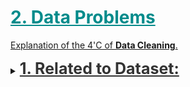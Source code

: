 <h1 style='color:darkcyan;text-decoration:underline'>2. Data Problems</h1>


<div style='width:1000px;margin:auto'>

<p><a href="./1_starter/a-data-science-framework-to-achieve-99-accuracy.html#3.21-The-4-C's-of-Data-Cleaning:-Correcting,-Completing,-Creating,-and-Converting">Explanation of the 4'C of <b>Data Cleaning</b>.</a> </p>
 
 
<details><summary><span style='color:#333;font-size:25px;font-weight:bold;text-decoration:underline'>1. Related to Dataset:</span></summary>
<p>
<details><summary><b>1. Imbalanced Data set:</b></summary>
<p>
<ul>
<li><p><a href="./2_data_problems/1_Dealing%20with%20Imbalanced%20Datasets.html"><span style='color:#333333'><b>1. Imbalanced Data set:</b></span></a> </p></li>
<li><p><a href="https://imbalanced-learn.org/en/stable/over_sampling.html"><span style='color:#333333'><b>2. Another way</b> (better)</span></a> </p></li>
</ul>
</p>
</details><details><summary><b>2. Large Dataset:</b></summary><p>

<details><summary>See the data before <b>READING</b> it</summary><p>
```
# Take a look at samples of the data
# Run it multiple times, to get the intution of each column.
!shuf -n 5 {PATH}train.csv

# Define a type for each column.
types = {'id': 'int64',
         'item_nbr': 'int32',
         'store_nbr': 'int8',
         'unit_sales': 'float32',
         'onpromotion': 'object'}
         
# Then read the data.
df = pd.read_csv(f'{PATH}train.csv', dtypes=types)

# Convert it to feather dataset.
df.to_feather('new_df')
```
</p></details>

<details><summary>Using <b>Chunksize</b> in pd.read_csv()</summary><p>
~~~python
df = pd.read_csv('/kaggle/input/train.csv', chunksize=1000)
~~~
</p>
</details>
<details><summary>From<b>CSV</b> To <b>HDF5</b></summary>
<p>
<ul>
<li><a href="https://stackoverflow.com/questions/27203161/convert-large-csv-to-hdf5"><b>After reading csv</b></a> </li>
<li><a href="./2_data_problems/from_large_csv_to_small_HDFS.html"><b>When we can't read the csv</b></a> </li>
</ul>
</p>
</details>
<details><summary>From<b>CSV</b> To <b>npz</b></summary>
<p>
<ul>
<li><a href="https://docs.scipy.org/doc/numpy/reference/generated/numpy.savez_compressed.html#numpy.savez_compressed"><b>np.savez_compressed</b></a> </li>
</ul>
</p>
</details>

<details><summary>From<b>CSV</b> To <b>pyarray</b></summary>
<p>
<ul>
<li><a href="https://github.com/Far0n/kaggletils/blob/7819a26973a25990f479e7b7f01f40de31a64b34/kaggletils/utils/data.py#L20"><b>Credits [Github]</b></a> </li>
</ul>
~~~python
def csv_to_pyarray(csv_in, file_out=None, array_name=None, enquote_elements=True, header=None, wrap=50):
    csv_filename, csv_file_extension = os.path.splitext(csv_in)
    csv_basename = ntpath.basename(csv_in).replace(csv_file_extension, '')
    file_out = file_out or csv_in.replace(csv_file_extension, '.py')
    array_name = array_name or csv_basename

    data = np.array(pd.read_csv(csv_in, header=header)).ravel()
    pyarray = '{0} = ['.format(array_name)
    length = 0
    for i, x in enumerate(data):
        length += len(str(x))
        if length > wrap:
            pyarray = "{0}{1}".format(pyarray, '\n')
            length = 0
        pyarray = "{0}'{1}', ".format(pyarray, x) if enquote_elements else "{0}{1}, ".format(pyarray, x)

    pyarray = '{0}]'.format(pyarray.rstrip()[:-1])
    with open(file_out, "w") as text_file:
        text_file.write("{0}".format(pyarray))
~~~
</p></details>

<details><summary>Best Type for <b>Save & Read [Feather]</b></summary><p>
```
## Save
# Make a directory first
os.makedirs('tmp', exist_ok=True)

### NOTE: Feather format requires the columns to be in float32 or int32, so
X_train.reset_index().astype('float32', errors='ignore').to_feather(f"{path}/X_train_encoded")



## Read 
df_raw = pd.read_feather('tmp/bulldozers-raw')

# Remove the redundant columns. [index]
for df in [df_raw, df_raw2]:
    df.drop('index', axis=1, inplace=True)
    df = reduce_mem_usage(df)
```
</p></details>

<details><summary><b>Reduced size of dataset</b></summary><p>
~~~python
from tqdm import tqdm_notebook

def reduce_mem_usage(df):
    start_mem = df.memory_usage().sum() / 1024<b>3
    print('~> Memory usage of dataframe is {:.3f} GB'.format(start_mem))

    for col in tqdm_notebook(df.columns):
        col_type = df[col].dtype
        if col_type != object:
                c_min = df[col].min()
                c_max = df[col].max()
                if str(col_type)[:3] == 'int':
                    if c_min > np.iinfo(np.int8).min and c_max < np.iinfo(np.int8).max:
                        df[col] = df[col].astype(np.int8)
                    elif c_min > np.iinfo(np.uint8).min and c_max < np.iinfo(np.uint8).max:
                        df[col] = df[col].astype(np.uint8)
                    elif c_min > np.iinfo(np.int16).min and c_max < np.iinfo(np.int16).max:
                        df[col] = df[col].astype(np.int16)
                    elif c_min > np.iinfo(np.uint16).min and c_max < np.iinfo(np.uint16).max:
                        df[col] = df[col].astype(np.uint16)
                    elif c_min > np.iinfo(np.int32).min and c_max < np.iinfo(np.int32).max:
                        df[col] = df[col].astype(np.int32)
                    elif c_min > np.iinfo(np.uint32).min and c_max < np.iinfo(np.uint32).max:
                        df[col] = df[col].astype(np.uint32)                    
                    elif c_min > np.iinfo(np.int64).min and c_max < np.iinfo(np.int64).max:
                        df[col] = df[col].astype(np.int64)
                    elif c_min > np.iinfo(np.uint64).min and c_max < np.iinfo(np.uint64).max:
                        df[col] = df[col].astype(np.uint64)
                else:
                    if c_min > np.finfo(np.float16).min and c_max < np.finfo(np.float16).max:
                        df[col] = df[col].astype(np.float16)
                    elif c_min > np.finfo(np.float32).min and c_max < np.finfo(np.float32).max:
                        df[col] = df[col].astype(np.float32)
                    else:
                        df[col] = df[col].astype(np.float64)
        ## Comment this if you have NaN value in this column.
        # else:
            # df[col] = df[col].astype('category')

    end_mem = df.memory_usage().sum() / 1024<b>3
    print('~> Memory usage after optimization is: {:.3f} GB'.format(end_mem))
    print('~> Decreased by {:.1f}%'.format(100 * (start_mem - end_mem) / start_mem))
    print('---'*20)
    return df
~~~
</p></details>

</p></details>
</p></details>

<hr>

<details><summary style='font-size:23px;text-decoration:underline'><b>2. Categorical ~> Numerical:</b></summary><p>

<ul><li><a href="file:///media/mosaab/Volume/Personal/Development/Courses%20Docs/Feature%20Engineering%20for%20Machine%20Learning/0_code/Section-03-Variable-Characteristics/03.2-Cardinality.html#Cardinality"><b>Cardinality, How affects Model Performance</b></a></li>

<li><a href="file:///media/mosaab/Volume/Personal/Development/Courses%20Docs/Feature%20Engineering%20for%20Machine%20Learning/0_code/Section-03-Variable-Characteristics/03.3-Rare-Labels.html#Rare-Labels"><b>Rare Labels</b></a> </li>

<li><a href="file:///media/mosaab/Volume/Personal/Development/Courses%20Docs/Feature%20Engineering%20for%20Machine%20Learning/0_code/Section-06-Categorical-Encoding/06.09-Comparison-categorical-encoding-techniques.html#Comparison-of-Categorical-Variable-Encodings"><b> Comparsion b/w different Encodings</b></a> </li>

</ul>

<details><summary><b>Entity Embedding for Cat Features</b></summary><ul>
<li><a href="./2_data_problems/Entity_Embedding.html"><b>for ONLY Categorical Features</b></a> </li>
<li><a href="./2_data_problems/entity_embedding_mixed_df.html"><b>for Mixed Features</b></a> </li>
<li><a href="./2_data_problems/entity_embedding_num_converted_to_cat.html"><b>Num converted to Cat</b></a> </li>
</ul></details>

<details><summary> <b>OneHotEncoding [Nominal]</b> </summary><p>
<p><a href="file:///media/mosaab/Volume/Personal/Development/Courses%20Docs/Feature%20Engineering%20for%20Machine%20Learning/0_code/Section-06-Categorical-Encoding/06.01-One-hot-encoding.html#One-Hot-Encoding"><b>Pandas - Sklearn - Feature-Engine</b></a> </p>

<details><summary> <b>Heuristics</b> </summary><p>
<details><summary><b>Dummy</b> Variables</summary>
<p style="margin: 0">
<p><a href="file:///media/mosaab/Volume/Personal/Development/Courses%20Docs/Data%20Science/11_Decision%20Tree,%20Random%20Forest/2_Decision%20Trees%20and%20Random%20Forest%20Project-Mosaab.html#Get-Dummy-Variable">Dummy Variable in Action</a> </p>

~~~python
# Always remove one column of the dummy variables.
cat_feats = ['Categorical Column name']

final_data = pd.get_dummies(whole_dataset, columns=cat_feats, drop_first=True)
~~~

~~~python
# Select all the categorical variables then get the dummy variables out of them
cat_vars = df.select_dtypes(include=['object']).copy().columns
for var in cat_vars:
	# For each cat add dummy var, drop original column
	df = pd.concat([df.drop(var, axis=1), pd.get_dummies(df[var], prefix=var, prefix_sep='_', drop_first=True, dummy_na=dummy_na)], axis=1)
~~~

<h4>We can make the dummy variables sparse in order to make it fit into memory, then convert it back to form which suitable for models to handle.</h4>
<h4>Note: (.sparse.to_coo().tocsr()) is responsible to make it suitable for models to handle.</h4>
~~~python
X_comb_onehot = pd.get_dummies(pd.concat([X_train, X_test]), sparse=True, columns=X_train.columns)
X_train_sparse = X_comb_onehot.loc[y_train.index].sparse.to_coo().tocsr()
X_test_sparse = X_comb_onehot.drop(index=y_train.index).sparse.to_coo().tocsr()

lr_params = dict(solver="lbfgs", C=0.2, max_iter=5000, random_state=0)
models = [LogisticRegression(**lr_params).fit(X_train_sparse[t], y_train[t])
          for t, _ in KFold(5, random_state=0).split(X_train_sparse)]
~~~
</p>
</details>

<details><summary>From <b>One-Hot Encoding</b> To <b>Ordinal</b></summary><p>
~~~
ind['inst'] = np.argmax(np.array(ind[[c for c in ind if c.startswith('instl')]]), axis = 1)
~~~ 
</p></details>
</p></details>
</p></details>

<details><summary><b>OneHotEncoding for Top Categories</b></summary><p>
<p><a href="file:///media/mosaab/Volume/Personal/Development/Courses%20Docs/Feature%20Engineering%20for%20Machine%20Learning/0_code/Section-06-Categorical-Encoding/06.02-One-hot-encoding-frequent_categories.html#One-Hot-Encoding-of-Frequent-Categories">Using Manual & Feature-Engine</a> </p>
</p></details>

<details><summary> <b>Binary Encoder</b> </summary><p>
<p><a href="https://contrib.scikit-learn.org/categorical-encoding/binary.html"><b>category_encodors</b></a> </p>
</p></details>

<details><summary><b>  Label Encoder</b></summary>
<p><a href="file:///media/mosaab/Volume/Personal/Development/Courses%20Docs/Feature%20Engineering%20for%20Machine%20Learning/0_code/Section-06-Categorical-Encoding/06.03-Integer-Encoding.html#Integer-Encoding">Using Manual & Sklearn & Feature-Engine</a> </p>

<p style="margin: 0">
<h4>1. Convert each object feature to category feature</h4>
```
from pandas.api.types import is_string_dtype, is_numeric_dtype, is_categorical_dtype

def train_cats(df):
    for n,c in df.items():
        if is_string_dtype(c): df[n] = c.astype('category').cat.as_ordered()
        
        
## Usage
train_cats(df_raw)

## If you have ordinal variable, you can do the following.
df_raw.col_name.cat.set_categories(['High', 'Medium', 'Low'], ordered=True, inplace=True)
```
~~~python
df[col] = df[col].factorize()[0]
~~~
~~~python
# Create a label encoder object
le = LabelEncoder()
le_count = 0

# Iterate through the columns
for col in app_train:
    if app_train[col].dtype == 'object':
        # If 2 or fewer unique categories
        if len(list(app_train[col].unique())) <= 2:
            # Train on the training data
            le.fit(app_train[col])
            # Transform both training and testing data
            app_train[col] = le.transform(app_train[col])
            app_test[col] = le.transform(app_test[col])
            
            # Keep track of how many columns were label encoded
            le_count += 1
            
print('%d columns were label encoded.' % le_count)
~~~
<h4> 2. A Better Version</h4>
~~~python
from tqdm import tqdm_notebook

cat_columns = [col for col in train.columns if col not in ['id', 'target', 'dataset_type']]
for col in tqdm_notebook(cat_columns):
    le = LabelEncoder()
    le.fit(list(train[col].astype(str).values) + list(test[col].astype(str).values))
    train[col] = le.transform(list(train[col].astype(str).values))
    test[col] = le.transform(list(test[col].astype(str).values))
~~~
</p>
</details>

<details><summary> <b> Frequency Encoding</b></summary><p>
<p><a href="file:///media/mosaab/Volume/Personal/Development/Courses%20Docs/Feature%20Engineering%20for%20Machine%20Learning/0_code/Section-06-Categorical-Encoding/06.04_Count_or_frequency_encoding.html#Count-or-frequency-encoding"><b>Manual & Feature-Engine</b></a> </p>

~~~python
for col in high_card_feats:
    enc_nom_1 = train[col].value_counts(normalize=True)
    train[f'freq_{col}'] = train[col].apply(lambda x: enc_nom_1[x])
~~~
~~~python
encoding  = df.groupby(col).size()
encoding /= len(df)
df[col]      = df[col].map(encoding)
~~~
</p></details>

<details><summary> <b>Ordered Label Encoder</b> </summary><p>
<p><a href="file:///media/mosaab/Volume/Personal/Development/Courses%20Docs/Feature%20Engineering%20for%20Machine%20Learning/0_code/Section-06-Categorical-Encoding/06.05-Ordered-Integer-Encoding.html#Target-guided-encodings"><b>Manual & Feature-Engine</b></a> </p>
</p></details>


<details><summary> <b> Thermometer Encoding [Ordinal]</b></summary>
<p>
<p><a href="https://www.kaggle.com/superant/oh-my-cat"><b>Credits</b></a> </p>
<h4>Note:</h4>
<p class='alert alert-info'>&nbsp;&nbsp;&nbsp;&nbsp;You can encode ordinal data using the thermometer trick. If there are 𝑁 possible values for the variable, then you map each value to a 𝑁-vector, where you put a 1 in the position that matches the value of the variable and all subsequent position.
<br><br>
&nbsp;&nbsp;&nbsp;&nbsp;For instance: first place ↦(1,1,1), second place ↦(0,1,1), third place ↦(0,0,1).</p>

<h4>1. Build the Class.</h4>
~~~python
from sklearn.base import TransformerMixin
from itertools import repeat
import scipy


class ThermometerEncoder(TransformerMixin):
    """
    Assumes all values are known at fit
    """
    def __init__(self, sort_key=None):
        self.sort_key = sort_key
        self.value_map_ = None
    
    def fit(self, X, y=None):
        self.value_map_ = {val: i for i, val in enumerate(sorted(X.unique(), key=self.sort_key))}
        return self
    
    def transform(self, X, y=None):
        values = X.map(self.value_map_)
        
        possible_values = sorted(self.value_map_.values())
        
        idx1 = []
        idx2 = []
        
        all_indices = np.arange(len(X))
        
        for idx, val in enumerate(possible_values[:-1]):
            new_idxs = all_indices[values > val]
            idx1.extend(new_idxs)
            idx2.extend(repeat(idx, len(new_idxs)))
            
        result = scipy.sparse.coo_matrix(([1] * len(idx1), (idx1, idx2)), shape=(len(X), len(possible_values)), dtype="int8")
            
        return result
~~~

<h4>2. How to use</h4>
~~~python
thermos=[]
for col in ["ord_1", "ord_2", "ord_3", "ord_4", "ord_5a", "day", "month"]:
    if col=="ord_1":
        sort_key=['Novice', 'Contributor', 'Expert', 'Master', 'Grandmaster'].index
    elif col=="ord_2":
        sort_key=['Freezing', 'Cold', 'Warm', 'Hot', 'Boiling Hot', 'Lava Hot'].index
    elif col in ["ord_3", "ord_4", "ord_5a"]:
        sort_key=str
    elif col in ["day", "month"]:
        sort_key=int
    else:
        raise ValueError(col)
    
    enc=ThermometerEncoder(sort_key=sort_key)
    thermos.append(enc.fit_transform(X[col]))
~~~

~~~python
# convert all coo_matrix to csr matrix in order to make the models be able to train
ohc=scipy.sparse.hstack([ohc1] + thermos).tocsr()
~~~

<h4>3. Another trial: Returns dataframe</h4>
<p><a href="https://stackoverflow.com/questions/49080613/numpy-thermometer-encoding/49081131#49081131"><b>Credits</b></a> </p>
~~~python
def ThemometerEncoder(df, ord_cols):
    enc_cols = []
    df_enc   = pd.DataFrame()

    for col in tqdm(ord_cols):
        enc_cols = []

        # Thermometer Encoder Step ~> 5 == [1, 1, 1, 1, 1, 0, 0, 0]
        result = ((sorted(df[col].unique()) < np.array(df[col])\
                               .reshape(-1, 1))\
                               .astype('int8'))

        for val in sorted(df[col].unique()):
            enc_cols.append(f'thermo_{col}_{val}')

        df_enc = pd.concat([df_enc, 
                            pd.DataFrame(result, columns=enc_cols)],
                            axis=1)
    return df_enc
~~~
</p>
</details>

<details><summary> <b>Mean/Target Encoding</b> </summary><p>
<p><a href="file:///media/mosaab/Volume/Personal/Development/Courses%20Docs/Feature%20Engineering%20for%20Machine%20Learning/0_code/Section-06-Categorical-Encoding/06.06-Mean-Encoding.html#Target-guided-encodings"><b>Manual & Feature-Engine</b></a> </p>
<hr>
<ul>
<li><p><a href="file:///media/mosaab/Volume/Personal/Development/Courses%20Docs/How%20to%20win%20a%20Data%20Science%20Competition/Week%203/mean_encoding_week_3.html#Mean-encodings-without-regularization"><b>1. Mean Encoding Without Regularization</b></a> </p></li>

<li><p><a href="file:///media/mosaab/Volume/Personal/Development/Courses%20Docs/How%20to%20win%20a%20Data%20Science%20Competition/Week%203/mean_encoding_week_3.html#1.-KFold-scheme"><b>2. Using KFold Scheme</b></a> </p></li>

<li><p><a href="file:///media/mosaab/Volume/Personal/Development/Courses%20Docs/How%20to%20win%20a%20Data%20Science%20Competition/Week%203/mean_encoding_week_3.html#2.-Leave-one-out-scheme"><b>3. Leave-One-Out Scheme</b></a> </p></li>

<li><p><a href="file:///media/mosaab/Volume/Personal/Development/Courses%20Docs/How%20to%20win%20a%20Data%20Science%20Competition/Week%203/mean_encoding_week_3.html#3.-Smoothing"><b>4. With Smoothing</b></a> </p></li>

<li><p><p><a href="file:///media/mosaab/Volume/Personal/Development/Courses%20Docs/How%20to%20win%20a%20Data%20Science%20Competition/Week%203/mean_encoding_week_3.html#4.-Expanding-mean-scheme"><b>5. Expanding Mean Scheme</b></a> </p></p></li>
</ul>

<details><summary> <b>1 Target Encoding (similar to Response Coding)</b></summary>
<p>
<blockquote>
  <p><b>NOTE</b>: Target-based encoding is numerization of categorical variables via target. In this method, we replace the categorical variable with just one new numerical variable and replace each category of the categorical variable with its corresponding probability of the target (if categorical) or average of the target (if numerical). The main drawbacks of this method are its dependency to the distribution of the target, and its lower predictability power compare to the binary encoding method.</p>
</blockquote>
~~~python
X_target=df_train.copy()
X_target['day']=X_target['day'].astype('object')
X_target['month']=X_target['month'].astype('object')
for col in X_target.columns:
    if (X_target[col].dtype=='object'):
        target= dict ( X_target.groupby(col)['target'].agg('sum')/X_target.groupby(col)['target'].agg('count'))
        X_target[col]=X_target[col].replace(target).values
~~~

<h4>2. Another way of doing so</h4>
~~~python
'''
     Differently to `.target.mean()` function `transform` 
   will return a dataframe with an index like in `all_data`.
   Basically this single line of code is equivalent to the first two lines from of Method 1.
'''
all_data['item_target_enc'] = all_data.groupby('item_id')['target'].transform('mean')
~~~
</p></details>

<details><summary> <b>2 Target Encoding with smoothing</b></summary>
<p>

<p><a href="https://www.kaggle.com/delafields/a-thorough-guide-on-categorical-feature-encoding"><b>Credits</b></a> </p>
~~~python
def encode_target_smooth(data, target, categ_variables, smooth):
    """    
    Apply target encoding with smoothing.
    
    Parameters
    ----------
    data: pd.DataFrame
    target: str, dependent variable
    categ_variables: list of str, variables to encode
    smooth: int, number of observations to weigh global average with
    
    Returns
    --------
    encoded_dataset: pd.DataFrame
    code_map: dict, mapping to be used on validation/test datasets 
    defaul_map: dict, mapping to replace previously unseen values with
    """
    train_target = data.copy()
    code_map = dict()    # stores mapping between original and encoded values
    default_map = dict() # stores global average of each variable
    
    for col in categ_variables:
        prior = data[target].mean()
        n = data.groupby(col).size()
        mu = data.groupby(col)[target].mean()
        mu_smoothed = (n * mu + smooth + prior) / (n + smooth)
        
        train_target.loc[:, col] = train_target[col].map(mu_smoothed)
        code_map[col] = mu_smoothed
        default_map[col] = prior
    return train_target, code_map, default_map
~~~

~~~python
# additive smoothing
train_target_smooth, target_map, default_map = encode_target_smooth(df_train, 'target', hc_nom_columns, 500)
test_target_smooth = df_train.copy()
for col in hc_nom_columns:
    encoded_col = test_target_smooth[col].map(target_map[col])
    mean_encoded = pd.DataFrame({f'{col}_mean_enc': encoded_col})
    df_train = pd.concat([df_train, mean_encoded], axis=1)
    
df_train.filter(regex='nom_[5-9]_mean_enc').head()
~~~
</p>
</details>

</p></details>

<details><summary> <b>Probability Ratio Encoding</b> </summary><p>
<p><a href="file:///media/mosaab/Volume/Personal/Development/Courses%20Docs/Feature%20Engineering%20for%20Machine%20Learning/0_code/Section-06-Categorical-Encoding/06.07-Probability-Ratio-Encoding.html#Target-guided-encodings"><b>Manual & Feature-Engine</b></a> </p>
</p></details>

<details><summary> <b>Weight of Evidence Ratio Encoding</b> </summary><p>
<p><a href="file:///media/mosaab/Volume/Personal/Development/Courses%20Docs/Feature%20Engineering%20for%20Machine%20Learning/0_code/Section-06-Categorical-Encoding/06.08-Weight-of-Evidence.html#Weight--of-evidence"><b>Manual & Feature-Engine</b></a> </p>
</p></details>

<details><summary> <b>Entity Embedding</b> </summary><p>
<p><a href="./2_data_problems/Embedding for Cat.html"><b>Notebook using Keras</b></a> </p>
</p></details>

<br>

<details><summary> <b>Rare Labels Encoding</b> </summary><p>
<p><a href="file:///media/mosaab/Volume/Personal/Development/Courses%20Docs/Feature%20Engineering%20for%20Machine%20Learning/0_code/Section-06-Categorical-Encoding/06.10-Engineering-Rare-Categories.html#Engineering-Rare-Categories"><b>Manual & Feature-Engine</b></a> </p>
</p></details>



<details><summary> <b>Feature Hashing</b></summary>
<p>
<p><a href="https://contrib.scikit-learn.org/categorical-encoding/hashing.html#hashing"><b>Manual & Feature-Engine</b></a> </p>
</p>
<h4> Using FeatureHasher (Multiple Columns)</h4>
~~~python
from sklearn.feature_extraction import FeatureHasher

X_train_hash=X.copy()
for c in X.columns:
    X_train_hash[c]=X[c].astype('str')
    
hashing=FeatureHasher(input_type='string')
train=hashing.transform(X_train_hash.values)

print('train data set has got {} rows and {} columns'.format(train.shape[0],train.shape[1]))
<h4><h4># Result <h4><h4><h4>
train data set has got 300000 rows and 1048576 columns
~~~

<h4> Using Hash Function (One Column)</h4>
~~~python
for col in high_card_feats:
    enc_nom_1 = train[col].value_counts(normalize=True)
    train[f'freq_{col}'] = train[col].apply(lambda x: enc_nom_1[x])
~~~
</p>
</details>


<details><summary> <b>Encoding Cyclic Features (Day, Month, ...)</b></summary>
<p>
~~~python
X_train_cyclic=X.copy()
columns=['day','month']
for col in columns:
    X_train_cyclic[col+'_sin']=np.sin((2*np.pi*X_train_cyclic[col])/max(X_train_cyclic[col]))
    X_train_cyclic[col+'_cos']=np.cos((2*np.pi*X_train_cyclic[col])/max(X_train_cyclic[col]))
X_train_cyclic=X_train_cyclic.drop(columns,axis=1)
~~~
</p>
</details>


<details><summary><b>Encoding</b> using <b>ASCII Code</b> (Ordinal Features)</summary>
<p>

~~~python
### Credit of this features to: 
## https://www.kaggle.com/gogo827jz/catboost-baseline-with-feature-importance

import string

# Then encode 'ord_5' using ACSII values

# Option 1: Add up the indices of two letters in string.ascii_letters
df_train['ord_5_oe_add'] = df_train['ord_5'].apply(lambda x:sum([(string.ascii_letters.find(letter)+1) for letter in x]))
df_test['ord_5_oe_add'] = df_test['ord_5'].apply(lambda x:sum([(string.ascii_letters.find(letter)+1) for letter in x]))

# Option 2: Join the indices of two letters in string.ascii_letters
df_train['ord_5_oe_join'] = df_train['ord_5'].apply(lambda x:float(''.join(str(string.ascii_letters.find(letter)+1) for letter in x)))
df_test['ord_5_oe_join'] = df_test['ord_5'].apply(lambda x:float(''.join(str(string.ascii_letters.find(letter)+1) for letter in x)))

# Option 3: Split 'ord_5' into two new columns using the indices of two letters in string.ascii_letters, separately
df_train['ord_5_oe1'] = df_train['ord_5'].apply(lambda x:(string.ascii_letters.find(x[0])+1))
df_test['ord_5_oe1'] = df_test['ord_5'].apply(lambda x:(string.ascii_letters.find(x[0])+1))

df_train['ord_5_oe2'] = df_train['ord_5'].apply(lambda x:(string.ascii_letters.find(x[1])+1))
df_test['ord_5_oe2'] = df_test['ord_5'].apply(lambda x:(string.ascii_letters.find(x[1])+1))

for col in ['ord_5_oe1', 'ord_5_oe2', 'ord_5_oe_add', 'ord_5_oe_join']:
    df_train[col]= df_train[col].astype('float64')
    df_test[col]= df_test[col].astype('float64')
~~~

~~~python
train[['ord_5', 'ord_5_oe_add', 'ord_5_oe_join', 'ord_5_oe1', 'ord_5_oe2']].head()
~~~
</p></details>

<details><summary><b>Combination of cat features</b></summary><p>
```
import itertools

def create_combinations(df, cat_cols):
	combi = list(itertools.combinations(cat_cols, 2))
	for c1, c2 in combi:
		df.loc[:, c1 + "_" + c2] = df[c1].astype(str) + "_" + df[c2].astype(str)
	return df
```
</p></details>


<details><summary><b>Encoding Librariy</b></summary>
<p>
~~~python
from category_encoders.ordinal import OrdinalEncoder
from category_encoders.woe import WOEEncoder
from category_encoders.target_encoder import TargetEncoder
from category_encoders.sum_coding import SumEncoder
from category_encoders.m_estimate import MEstimateEncoder
from category_encoders.backward_difference import BackwardDifferenceEncoder
from category_encoders.leave_one_out import LeaveOneOutEncoder
from category_encoders.helmert import HelmertEncoder
from category_encoders.cat_boost import CatBoostEncoder
from category_encoders.james_stein import JamesSteinEncoder
from category_encoders.one_hot import OneHotEncoder
~~~
</p>
</details>


</p>
</details>

<hr>

<details><summary style='font-size:23px;text-decoration:underline'><b>3. Outliers</b></summary>
<p>
<p><img src="imgs/20191106-124543.png" alt="" /></p>
<p><a href="https://scikit-learn.org/stable/modules/generated/sklearn.neighbors.LocalOutlierFactor.html"><b>1. Local Outlier Factor</b></a></p>

<p><a href="file:///media/mosaab/Volume/Personal/Development/Courses%20Docs/Feature%20Engineering%20for%20Machine%20Learning/0_code/Section-03-Variable-Characteristics/03.6-Outliers.html#Outliers" style='font-weight:bold'>2. Detecting Outliers for [Normal, Skewed, Extremely Skewed]</a></p>

<details><summary><b>Trimming</b></summary><p>
<p><a href="file:///media/mosaab/Volume/Personal/Development/Courses%20Docs/Feature%20Engineering%20for%20Machine%20Learning/0_code/Section-09-Outlier-Engineering/09.01-Outlier-Trimming.html#Outlier-Engineering" style='font-weight:bold'>Trimming Outliers</a></p>
</p></details>

<details><summary><b>Clipping</b></summary><p>
<p><a href="file:///media/mosaab/Volume/Personal/Development/Courses%20Docs/Feature%20Engineering%20for%20Machine%20Learning/0_code/Section-09-Outlier-Engineering/09.02-Capping-IQR-proximity-rule.html#Outlier-Engineering" style='font-weight:bold'>Capping IQR Proximity Rule</a></p>
<p><a href="file:///media/mosaab/Volume/Personal/Development/Courses%20Docs/Feature%20Engineering%20for%20Machine%20Learning/0_code/Section-03-Variable-Characteristics/03.6-Outliers.html#Outliers" style='font-weight:bold'>Capping Gaussian Approximiation</a></p>
<p><a href="file:///media/mosaab/Volume/Personal/Development/Courses%20Docs/Feature%20Engineering%20for%20Machine%20Learning/0_code/Section-09-Outlier-Engineering/09.04-Capping-Quantiles.html#Outlier-Engineering" style='font-weight:bold'>Capping Quantiles</a></p>
<p><a href="file:///media/mosaab/Volume/Personal/Development/Courses%20Docs/Feature%20Engineering%20for%20Machine%20Learning/0_code/Section-09-Outlier-Engineering/09.05-Capping-Arbitrary.html#Outlier-Engineering" style='font-weight:bold'>Capping Aribrary</a></p>
</p></details>

 
<details><summary><b>Winsorization</b></summary><p>
~~~python
UPPERBOUND, LOWERBOUND = np.percentile(x, [1, 99])
y = np.clip(x, UPPERBOUND, LOWERBOUND)
pd.Series(y).hist(bins=30);
~~~
</p></details>

<details><summary><b>RANSAC Algorithm</b></summary><p>
~~~python
import numpy as np
from matplotlib import pyplot as plt

from sklearn import linear_model, datasets


n_samples = 1000
n_outliers = 50


X, y, coef = datasets.make_regression(n_samples=n_samples, n_features=1,
                                      n_informative=1, noise=10,
                                      coef=True, random_state=0)

# Add outlier data
np.random.seed(0)
X[:n_outliers] = 3 + 0.5 * np.random.normal(size=(n_outliers, 1))
y[:n_outliers] = -3 + 10 * np.random.normal(size=n_outliers)

# Fit line using all data
lr = linear_model.LinearRegression()
lr.fit(X, y)

# Robustly fit linear model with RANSAC algorithm
ransac = linear_model.RANSACRegressor()
ransac.fit(X, y)
inlier_mask = ransac.inlier_mask_
outlier_mask = np.logical_not(inlier_mask)

# Predict data of estimated models
line_X = np.arange(X.min(), X.max())[:, np.newaxis]
line_y = lr.predict(line_X)
line_y_ransac = ransac.predict(line_X)

# Compare estimated coefficients
print("Estimated coefficients (true, linear regression, RANSAC):")
print(coef, lr.coef_, ransac.estimator_.coef_)

lw = 2
plt.scatter(X[inlier_mask], y[inlier_mask], color='yellowgreen', marker='.',
            label='Inliers')
plt.scatter(X[outlier_mask], y[outlier_mask], color='gold', marker='.',
            label='Outliers')
plt.plot(line_X, line_y, color='navy', linewidth=lw, label='Linear regressor')
plt.plot(line_X, line_y_ransac, color='cornflowerblue', linewidth=lw,
         label='RANSAC regressor')
plt.legend(loc='lower right')
plt.xlabel("Input")
plt.ylabel("Response")
plt.show()
~~~
</p></details>

<details><summary><b>z-score</b></summary><p>
The <b>z-score</b> of value x is a measure of how many standard deviations x is away from the mean.<br> <b>z-score</b> is a normalization technique used in the preprocessing of features. It helps the ML model to learn better from data.<br><br> High <b>z-score</b> values in a sample indicate that the sample value is far away from the mean and could be an outlier. Here's how we calculate zscore mathematically: z-score = (x - mean(x)) / std(x) <br><br>

Most used in Time-Series problem.

```
df['mean']       = df['#Passengers'].mean()
df['std']        = df['#Passengers'].std()
df['zscore']     = (df['#Passengers'] - df['mean']) / df['std']
df['zscore_abs'] = abs(df['zscore'])
df.sort_values(by='zscore_abs', ascending=False).head()
```

```
# Select by high and low z-scores.
anamlous_df_high = df.sort_values(by='zscore', ascending=False).head(10)
anamlous_df_high['Date'] = pd.to_datetime(anamlous_df_high['Date'])

anamlous_df_low  = df.sort_values(by='zscore', ascending=True).head(10)
anamlous_df_low['Date'] = pd.to_datetime(anamlous_df_low['Date'])
```

```
# Plot it.
plt.figure(figsize=(15, 8))
plt.grid=True
plt.title('Top 10 high Traffic passenger count')
ax = sns.lineplot(x='Date', y='#Passengers', data=df)
ax = sns.scatterplot(x='Date', y='#Passengers', data=anamlous_df_high, size='#Passengers')
ax = sns.lineplot(x='Date', y='mean', data=df)
ax.text(pd.to_datetime('1950'), 290, 'Mean Line', ha='left', size='large', color='Blue')
ax = sns.scatterplot(x='Date', y='#Passengers', data=anamlous_df_low, size='#Passengers')
ax.grid()
```
<img src="./imgs/zscore.png">
</p></details>
</p></details>

<hr>

<details><summary style='font-size:23px;text-decoration:underline'><b>4. Data Scaling:</b></summary><p>



 <details><summary><b>How Scaling Affects Models Performance</b></summary><p>
<p><a href="file:///media/mosaab/Volume/Personal/Development/Courses%20Docs/Feature%20Engineering%20for%20Machine%20Learning/0_code/Section-03-Variable-Characteristics/03.7-Variable-magnitude.html#Variable-magnitude" style='font-weight:bold'>Check this</a> </p>
<p><img src="imgs/20191030-134414.png" alt="" /></p>
</p></details><br>
 
<details><summary><b>1. Normalization</b></summary><p>
<p><a href="file:///media/mosaab/Volume/Personal/Development/Courses%20Docs/Feature%20Engineering%20for%20Machine%20Learning/0_code/Section-10-Feature-Scaling/10.03-MinMaxScaling.html#Scaling-to-Minimum-and-Maximum-values---MinMaxScaling" style='font-weight:bold'>Pandas - Sklearn</a> </p>
</p>
</details>

 
<details><summary><b>2. Standardization</b></summary><p>
<p><a href="file:///media/mosaab/Volume/Personal/Development/Courses%20Docs/Feature%20Engineering%20for%20Machine%20Learning/0_code/Section-10-Feature-Scaling/10.01-Standardisation.html#Feature-Scaling" style='font-weight:bold'>Check this</a> </p>
</p></details>

<details><summary><b>3. Mean Normalization</b></summary><p>
<p><a href="file:///media/mosaab/Volume/Personal/Development/Courses%20Docs/Feature%20Engineering%20for%20Machine%20Learning/0_code/Section-10-Feature-Scaling/10.02-Mean-normalisation.html#Mean-Normalisation" style='font-weight:bold'>Pandas - Sklearn</a> </p>
</p></details>

 
<details><summary><b>4. Max Absolute Scaling</b></summary><p>
<p><a href="file:///media/mosaab/Volume/Personal/Development/Courses%20Docs/Feature%20Engineering%20for%20Machine%20Learning/0_code/Section-10-Feature-Scaling/10.04-Maximum-Absolute-Scaling.html#Scaling-to-maximum-value---MaxAbsScaling" style='font-weight:bold'>Sklearn</a> </p>
</p></details>
 
 
<details><summary><b>5. Robust Scaler</b></summary><p>
<p><a href="file:///media/mosaab/Volume/Personal/Development/Courses%20Docs/Feature%20Engineering%20for%20Machine%20Learning/0_code/Section-10-Feature-Scaling/10.05-Robust-Scaling.html#Scaling-to-quantiles-and-median---RobustScaling" style='font-weight:bold'>Sklearn</a> </p>
</p></details>

<details><summary><b>6. Scaling to vector unit length / unit norm</b></summary><p>
Read <b>mastering ml book</b> page: 12<br><br>
Scikit-learn recommends this scaling procedures for text classification or clustering. For example, they quote the dot product of two l2-normalized TF-IDF vectors is the cosine similarity of the vectors and is the base similarity metric for the Vector Space Model commonly used by the Information Retrieval community.

<p><a href="file:///media/mosaab/Volume/Personal/Development/Courses%20Docs/Feature%20Engineering%20for%20Machine%20Learning/0_code/Section-10-Feature-Scaling/10.06-Scaling-to-unit-length.html#Scaling-to-vector-unit--length-/-unit-norm" style='font-weight:bold'>Sklearn</a> </p>
</p></details>

<details><summary><b>7. Whitening</b></summary><p>
<b>NOTE:</b> It is provided in PCA in sklearn<br>
Read <b>mastering ml book</b> page: 15<br><br>

```
import numpy as np

def zero_center(X):
	return X - np.mean(X, axis=0)
	
def whiten(X, correct=True):
	Xc = zero_center(X)
	_, L, V = np.linalg.svd(Xc)
	W = np.dot(V.T, np.diag(1.0 / L))
	return np.dot(Xc, W) * np.sqrt(X.shape[0]) if correct else 1.0
```
</p></details>


</p>
</details>

<hr>

<details><summary style='font-size:23px;text-decoration:underline'><b>5. Missing Values</b></summary><p>

<li><p><a href="file:///media/mosaab/Volume/Personal/Development/Courses%20Docs/Feature%20Engineering%20for%20Machine%20Learning/0_code/Section-03-Variable-Characteristics/03.1-Missing-Data.html#Missing-Data-Mechanisms"><b style='color:#333'>Missing Data Mechanisms</b></a> </p></li>



<details><summary><b>Missing Data Imputing</b></summary><p>
<li><p><a href="file:///media/mosaab/Volume/Personal/Development/Courses%20Docs/Feature%20Engineering%20for%20Machine%20Learning/0_code/Section-04-Missing-Data-Imputation/24.%20Overview%20of%20missing%20value%20imputation%20methods.html"><b style='color:#333'>Filling Missing Data Comparsion</b></a> </p></li>
<li><p><a href="file:///media/mosaab/Volume/Personal/Development/Courses%20Docs/Feature%20Engineering%20for%20Machine%20Learning/0_code/Section-04-Missing-Data-Imputation/25.%20Conclusion%20when%20to%20use%20each%20missing%20data%20imputation%20method.html"><b style='color:#333'>Guidelines</b></a> </p></li>

<details><summary><b>Categorical Variables</b></summary><p>

<details><summary><b>1. Complete Case Analysis [CCA]</b></summary><p>
<li><p><a href="file:///media/mosaab/Volume/Personal/Development/Courses%20Docs/Feature%20Engineering%20for%20Machine%20Learning/0_code/Section-04-Missing-Data-Imputation/04.01-Complete-Case-Analysis.html#Complete-Case-Analysis"><b style='color:#333'>Manual</b></a> </p></li>
</p></details>

<details><summary><b>2. Arbitrary Value Imputation</b></summary><p>
<li><p><a href="file:///media/mosaab/Volume/Personal/Development/Courses%20Docs/Feature%20Engineering%20for%20Machine%20Learning/0_code/Section-04-Missing-Data-Imputation/04.03-Arbitrary-Value-Imputation.html#Arbitrary-value-imputation"><b style='color:#333'>Manual</b> ['Missing']</a> </p></li>

<li><p><a href="file:///media/mosaab/Volume/Personal/Development/Courses%20Docs/Feature%20Engineering%20for%20Machine%20Learning/0_code/Section-04-Missing-Data-Imputation/04.12-Missing-Category-Imputation-Sklearn.html#Missing-Category-imputation-with-Scikit-learn:-SimpleImputer"><b style='color:#333'>Sklearn</b> ['Missing']</a> </p></li>

<li><p><a href="file:///media/mosaab/Volume/Personal/Development/Courses%20Docs/Feature%20Engineering%20for%20Machine%20Learning/0_code/Section-04-Missing-Data-Imputation/04.20-Missing-Category-Imputation-Feature-Engine.html#Missing-Category-Imputation-==%3E-Feature-Engine"><b style='color:#333'>Feature-Engine</b> ['Missing']</a> </p></li>
</p></details>



<details><summary><b>3. Frequent category imputation | Mode imputation</b></summary><p>
<li><p><a href="file:///media/mosaab/Volume/Personal/Development/Courses%20Docs/Feature%20Engineering%20for%20Machine%20Learning/0_code/Section-04-Missing-Data-Imputation/04.05-Frequent-Category-Imputation.html#Frequent-category-imputation-|-Mode-imputation"><b style='color:#333'>Manual</b></a> </p></li>

<li><p><a href="file:///media/mosaab/Volume/Personal/Development/Courses%20Docs/Feature%20Engineering%20for%20Machine%20Learning/0_code/Section-04-Missing-Data-Imputation/04.11-Frequent-Category-Imputation-Sklearn.html#Frequent-category-imputation-with-Scikit-learn-==%3E-SimpleImputer"><b style='color:#333'>Sklearn</b></a> </p></li>

<li><p><a href="file:///media/mosaab/Volume/Personal/Development/Courses%20Docs/Feature%20Engineering%20for%20Machine%20Learning/0_code/Section-04-Missing-Data-Imputation/04.19-Frequent-Category-Imputation-Feature-Engine.html#Frequent-Category-Imputation-==%3E-Feature-Engine"><b style='color:#333'>Feature-Engine</b></a> </p></li>
</p></details>

<details><summary><b>4. Random sample imputation</b></summary><p>
<li><p><a href="file:///media/mosaab/Volume/Personal/Development/Courses%20Docs/Feature%20Engineering%20for%20Machine%20Learning/0_code/Section-04-Missing-Data-Imputation/04.07-Random-Sample-Imputation.html#Random-Sampling-for-Categorical-Variables"><b style='color:#333'>Manual</b></a> </p></li>

<li><p><a href="file:///media/mosaab/Volume/Personal/Development/Courses%20Docs/Feature%20Engineering%20for%20Machine%20Learning/0_code/Section-04-Missing-Data-Imputation/04.20-Missing-Category-Imputation-Feature-Engine.html#Missing-Category-Imputation-==%3E-Feature-Engine"><b style='color:#333'>Feature-Engine</b></a> </p></li>
</p></details>

<details><summary><b>5. Missing Binary Indicator</b></summary><p>
<li><p><a href="file:///media/mosaab/Volume/Personal/Development/Courses%20Docs/Feature%20Engineering%20for%20Machine%20Learning/0_code/Section-04-Missing-Data-Imputation/04.07-Random-Sample-Imputation.html#Random-Sampling-for-Categorical-Variables"><b style='color:#333'>Manual</b></a> </p></li>

<li><p><a href="file:///media/mosaab/Volume/Personal/Development/Courses%20Docs/Feature%20Engineering%20for%20Machine%20Learning/0_code/Section-04-Missing-Data-Imputation/04.13-MissingIndicator-Sklearn.html#Adding-a-Missing-Indicator-variable-with-Scikit-learn-==%3E-MissingIndicator"><b style='color:#333'>Sklearn</b></a> </p></li>

<li><p><a href="file:///media/mosaab/Volume/Personal/Development/Courses%20Docs/Feature%20Engineering%20for%20Machine%20Learning/0_code/Section-04-Missing-Data-Imputation/04.22-Missing-Indicator-Feature-Engine.html#Missing-Indicator-==%3E-Feature-Engine"><b style='color:#333'>Feature-Engine</b></a> </p></li>
</p></details>

<details><summary><b>6. Automatic Imputing [GridSearch]</b></summary><p>
<li><p><a href="file:///media/mosaab/Volume/Personal/Development/Courses%20Docs/Feature%20Engineering%20for%20Machine%20Learning/0_code/Section-04-Missing-Data-Imputation/04.14-Automatic-Imputation-Method-Detection-Sklearn.html#Automatic-selection-of-best-imputation-technique-with-Sklearn"><b style='color:#333'>Sklearn</b></a> </p></li>

</p></details>

</p></details>

<details><summary><b>Numerical Variables</b></summary><p>

<details><summary><b>1. Complete Case Analysis [CCA]</b></summary><p>
<li><p><a href="file:///media/mosaab/Volume/Personal/Development/Courses%20Docs/Feature%20Engineering%20for%20Machine%20Learning/0_code/Section-04-Missing-Data-Imputation/04.01-Complete-Case-Analysis.html#Complete-Case-Analysis"><b style='color:#333'>1. Manual</b></a> </p></li>
</p></details>

<details><summary><b>2. Arbitrary Value Imputation</b></summary><p>

<li><p><a href="file:///media/mosaab/Volume/Personal/Development/Courses%20Docs/Feature%20Engineering%20for%20Machine%20Learning/0_code/Section-04-Missing-Data-Imputation/04.06-Missing-Category-Imputation.html#Arbitrary-value-imputation-for-categorical-variables"><b style='color:#333'>1. Manual</b> [999/-1]</a> </p></li>

<li><p><a href="file:///media/mosaab/Volume/Personal/Development/Courses%20Docs/Feature%20Engineering%20for%20Machine%20Learning/0_code/Section-04-Missing-Data-Imputation/04.10-Arbitrary-Value-Imputation-Sklearn.html#Arbitrary-value-imputation-with-Scikit-learn-==%3E-SimpleImputer"><b style='color:#333'>2. Sklearn</b></a> </p></li>

<li><p><a href="file:///media/mosaab/Volume/Personal/Development/Courses%20Docs/Feature%20Engineering%20for%20Machine%20Learning/0_code/Section-04-Missing-Data-Imputation/04.17-Arbitrary-Value-Imputation-Feature-Engine.html#Arbitrary-Imputation-==%3E-Feature-Engine"><b style='color:#333'>Feature-Engine</b></a> </p></li>

</p></details>

<details><summary><b>3. Mean / Median Imputation</b></summary><p>

<li><p><a href="file:///media/mosaab/Volume/Personal/Development/Courses%20Docs/Feature%20Engineering%20for%20Machine%20Learning/0_code/Section-04-Missing-Data-Imputation/04.02-Mean-Median-Imputation.html#Mean-/-Median-imputation"><b style='color:#333'>1. Manual</b></a> </p></li>

<li><p><a href="file:///media/mosaab/Volume/Personal/Development/Courses%20Docs/Feature%20Engineering%20for%20Machine%20Learning/0_code/Section-04-Missing-Data-Imputation/04.09-Mean-Median-Imputation-Sklearn.html#Mean-/-median-imputation-with-Scikit-learn-==%3E-SimpleImputer"><b style='color:#333'>2. Sklearn</b></a> </p></li>

<li><p><a href="file:///media/mosaab/Volume/Personal/Development/Courses%20Docs/Feature%20Engineering%20for%20Machine%20Learning/0_code/Section-04-Missing-Data-Imputation/04.16-Mean-Median-Imputation-Feature-Engine.html#What-is-Feature-Engine"><b style='color:#333'>Featuer-Engine</b></a> </p></li>

</p></details>

<details><summary><b>4. End of Distribution Imputation</b></summary><p>
<li><p><a href="file:///media/mosaab/Volume/Personal/Development/Courses%20Docs/Feature%20Engineering%20for%20Machine%20Learning/0_code/Section-04-Missing-Data-Imputation/04.04-End-Distribution-Imputation.html#End-of-distribution-imputation"><b style='color:#333'>Manual</b></a> </p></li>

<li><p><a href="file:///media/mosaab/Volume/Personal/Development/Courses%20Docs/Feature%20Engineering%20for%20Machine%20Learning/0_code/Section-04-Missing-Data-Imputation/04.18-End-Tail-Imputation-Feature-Engine.html#End-of-distribution-Imputation-==%3E-Feature-Engine"><b style='color:#333'>Feature-Engine</b></a> </p></li>
</p></details>

<details><summary><b>5. Frequent category imputation | Mode imputation</b></summary><p>
<li><p><a href="file:///media/mosaab/Volume/Personal/Development/Courses%20Docs/Feature%20Engineering%20for%20Machine%20Learning/0_code/Section-04-Missing-Data-Imputation/04.05-Frequent-Category-Imputation.html#Frequent-category-imputation-|-Mode-imputation"><b style='color:#333'>Manual</b></a> </p></li>

<li><p><a href="file:///media/mosaab/Volume/Personal/Development/Courses%20Docs/Feature%20Engineering%20for%20Machine%20Learning/0_code/Section-04-Missing-Data-Imputation/04.11-Frequent-Category-Imputation-Sklearn.html#Frequent-category-imputation-with-Scikit-learn-==%3E-SimpleImputer"><b style='color:#333'>Sklearn</b></a> </p></li>
</p></details>

<details><summary><b>6. Random sample imputation</b></summary><p>
<li><p><a href="file:///media/mosaab/Volume/Personal/Development/Courses%20Docs/Feature%20Engineering%20for%20Machine%20Learning/0_code/Section-04-Missing-Data-Imputation/04.07-Random-Sample-Imputation.html#Random-sample-imputation"><b style='color:#333'></b>Manual</a></p></li>

<li><p><a href="file:///media/mosaab/Volume/Personal/Development/Courses%20Docs/Feature%20Engineering%20for%20Machine%20Learning/0_code/Section-04-Missing-Data-Imputation/04.20-Missing-Category-Imputation-Feature-Engine.html#Missing-Category-Imputation-==%3E-Feature-Engine"><b style='color:#333'>Feature-Engine</b></a> </p></li>
</p></details>

<details><summary><b>7. Missing Binary Indicator</b></summary><p>
<li><p><a href="file:///media/mosaab/Volume/Personal/Development/Courses%20Docs/Feature%20Engineering%20for%20Machine%20Learning/0_code/Section-04-Missing-Data-Imputation/04.07-Random-Sample-Imputation.html#Random-Sampling-for-Categorical-Variables"><b style='color:#333'>Manual</b></a> </p></li>

<li><p><a href="file:///media/mosaab/Volume/Personal/Development/Courses%20Docs/Feature%20Engineering%20for%20Machine%20Learning/0_code/Section-04-Missing-Data-Imputation/04.13-MissingIndicator-Sklearn.html#Adding-a-Missing-Indicator-variable-with-Scikit-learn-==%3E-MissingIndicator"><b style='color:#333'>Sklearn</b></a> </p></li>

<li><p><a href="file:///media/mosaab/Volume/Personal/Development/Courses%20Docs/Feature%20Engineering%20for%20Machine%20Learning/0_code/Section-04-Missing-Data-Imputation/04.22-Missing-Indicator-Feature-Engine.html#Missing-Indicator-==%3E-Feature-Engine"><b style='color:#333'>Feature-Engine</b></a> </p></li>
</p></details>

<details><summary><b>8. Automatic Imputing [GridSearch]</b></summary><p>
<li><p><a href="file:///media/mosaab/Volume/Personal/Development/Courses%20Docs/Feature%20Engineering%20for%20Machine%20Learning/0_code/Section-04-Missing-Data-Imputation/04.14-Automatic-Imputation-Method-Detection-Sklearn.html#Automatic-selection-of-best-imputation-technique-with-Sklearn"><b style='color:#333'>Sklearn</b></a> </p></li>
</p></details>

<details><summary><b>9. KNN Imputer</b></summary><p>
```
from sklearn import impute

knn_imputer = impute.KNNImputer(n_neighbors=2)
knn_imputer.fit_transfrom(X)
```
</p></details>


</p></details><br>

<details><summary><b>Misc Techniques</b></summary><p>

<details><summary><b>Table contains # of Missing values & its percentage</b></summary>
<p>
~~~python
# Function to calculate missing values by column# Funct 
def missing_values_table(df):
    # total missing values
    mis_val = df.isnull().sum()
    
    # Percentage of missing values
    mis_val_percent = 100 * df.isnull().sum() / len(df)
    
    # Make a table with results
    mis_val_table_ren_columns = pd.concat([mis_val, mis_val_percent], axis=1, keys=['Missing Values', 'Percent'])
    
    # Rename the columns
    # mis_val_table_ren_columns.rename(columns={0:'Missing Values', 1:'Percent'}, inplace=1)
    
    # Sort the table based on the percentage of missing data
    mis_val_table_ren_columns = mis_val_table_ren_columns[mis_val_table_ren_columns.iloc[:, 1] != 0].sort_values(by=['Percent'], ascending=0).round(1)
    
    # Print some summary information
    print('Your selected dataframe has '+str(df.shape[1])+' Columns.\nThere are '+str(mis_val_table_ren_columns.shape[0])+' Columns that have missing values.')
    
    # Reutrn the dataframe with missing information
    return mis_val_table_ren_columns
        
# Missing values statistics
missing_values = missing_values_table(app_train)
missing_values.head(20)
~~~

<h4>Simple way</h4>
~~~
# alternatively, we can use the mean method after isnull
# to visualise the percentage of
# missing values for each variable

data.isnull().mean()
~~~
</p>
</details>
<details><summary><b>Finding</b> NaN values</summary>
<p>1) <a href="file:///media/mosaab/Volume/Personal/Development/Courses%20Docs/Data%20Science/9_Logistic%20Regression/1_Titanic-Logistic%20Regression.html#Missing-Data">See the <b>Result</b>.</a></p>
<p style="margin: 0">
~~~python
df.isnull().sum()
~~~
~~~python
plt.figure(figsize=(12, 8))
sns.heatmap(train.isnull(), cmap='viridis', yticklabels=False, cbar=False)
~~~
</p>
</details>

<details><summary><b>Fill out</b> the *missing* data</summary>
<p style="margin: 0">
<p><a href="file:///media/mosaab/Volume/Personal/Development/Courses%20Docs/Data%20Science/10_%20K-Nearest%20Neighbors%20/1_step-by-step-diabetes-classification-knn-detailed.html#Skewness">Explanation for when to choose <b>Mean</b>, <b>Median</b>, or <b>Mode</b> to fill out the missing data.</a></p>
~~~python
data['Column Name'].fillna('Text to FIll', inplace=True)

# Replace values (here: from -1 to NaN)
data.Column_name.replace(-1, None, inplace=True)
~~~
</p>
</details>

<details><summary><b>Drop</b> the missing data <b>(skewness)</b></summary>
<p style="margin: 0">

~~~python
# Remove all the rows that contain any number of missing values
data.dropna(axis=0)

# Remove all the columns that contain any number of missing values
data.dropna(axis=1)

# Remove ONLY the rows that each cell in it has no value
data.dropna(how='all', axis=0)

# Drop ONLY the rows with missing values in column 3 or column 1
# Note: The default for `how` is `any`.
data.dropna(how='any', subset=['column 3', 'column 1'], axis=0)
~~~
</p>
</details>

<details><summary><b>Remove</b> missing values with <b>Threshold</b></summary>
<p style="margin: 0">
~~~python
def remove_missing_columns(train, test, threshold = 90):
    # Calculate missing stats for train and test (remember to calculate a percent!)
    train_miss = pd.DataFrame(train.isnull().sum())
    train_miss['percent'] = 100 * train_miss[0] / len(train)
    
    test_miss = pd.DataFrame(test.isnull().sum())
    test_miss['percent'] = 100 * test_miss[0] / len(test)
    
    # list of missing columns for train and test
    missing_train_columns = list(train_miss.index[train_miss['percent'] > threshold])
    missing_test_columns = list(test_miss.index[test_miss['percent'] > threshold])
    
    # Combine the two lists together
    missing_columns = list(set(missing_train_columns + missing_test_columns))
    
    # Print information
    print('There are %d columns with greater than %d%% missing values.' % (len(missing_columns), threshold))
    
    # Drop the missing columns and return
    train = train.drop(columns = missing_columns)
    test = test.drop(columns = missing_columns)
    
    return train, test
~~~
</p>
</details>

<details><summary><b>Add</b> a column containing the number of <b>NaN</b>s for a specific column</summary>
<p style="margin: 0">
~~~python
# NOTE: It treats NaN like a categorical variable, so it creates a column for it.
dummy_cols_df = pd.get_dummies(df['col 1'], dummy_na=True)
~~~
</p>
</details>

<details><summary><b>Sklearn Imputer</b> </summary>
<p style="margin: 0">
~~~python
# Make a new dataframe for polynomial features
poly_features = app_train[['EXT_SOURCE_1', 'EXT_SOURCE_2', 'EXT_SOURCE_3', 'DAYS_BIRTH', 'TARGET']]
poly_features_test = app_test[['EXT_SOURCE_1', 'EXT_SOURCE_2', 'EXT_SOURCE_3', 'DAYS_BIRTH']]

# imputer for handling missing values
from sklearn.preprocessing import Imputer
imputer = Imputer(strategy = 'median')

poly_target = poly_features['TARGET']

poly_features = poly_features.drop(columns = ['TARGET'])

# Need to impute missing values
poly_features = imputer.fit_transform(poly_features)
poly_features_test = imputer.transform(poly_features_test)
~~~
</p>
</details>
</p></details>

</p>
</details>

</p></details>




<hr>

<details><summary style='font-size:23px;text-decoration:underline'><b>6. Multi-Collinearity</b></summary>
<p>

 <details><summary><b>1. Using Variance Inflation Fator</b></summary>
<p><a href="file:///media/mosaab/Volume/Courses/Computer%20Science/Advanced/Machine%20Learning/Udacity/Udacity%20-%20Data%20Scientist%20Nanodegree%20nd025%20v1.0.0/Part%2012-Module%2001-Lesson%2015_Multiple%20Linear%20Regression/17.%20Screencast%20Multicollinearity%20%20VIFs.html">See the <b>video</b></a> </p>
<p>
~~~python
from patsy import dmatrices
from statsmodels.stats.outliers_influence import variance_inflation_factor

def vif(df, target):
    df = df._get_numeric_data() #drop non-numeric cols
    cols = list(df.columns[:30])
    cols.remove(target)
    features = "+".join(cols)
    
    y, X = dmatrices(str(target)+'~'+str(features), df, return_type='dataframe')
    
    vif_df = pd.DataFrame()
    vif_df['Feature']    = X.columns
    vif_df['VIF Factor'] = [variance_inflation_factor(X.values, i) for i in range(X.shape[1])]
    
    return vif_df.round(3).sort_values(by=['VIF Factor'], ascending=False)
~~~
</p>
</details>

 <details><summary><b>2. Using Correlation matrix (pearson)</b></summary>
<p>

 <details><summary><b>2.1 Pearson Correlation</b></summary>
<p>

<p><a href="file:///media/mosaab/Volume/Personal/Development/Courses%20Docs/Kaggle's%20Notebooks/3_Home%20Credit%20Loans/1_Start%20Here:%20A%20Gentle%20Introduction.html#Exterior-Sources">See <b>Notebook</b></a> </p>

~~~python
plt.figure(figsize = (8, 6))

# Heatmap of correlations
sns.heatmap(data_train.corr(), cmap = plt.cm.RdYlBu_r, vmin = -0.25, annot = True, vmax = 0.6, fmt='d')
plt.title('Correlation Heatmap');
~~~

~~~python
# Calculate all correlations in dataframe
corrs = abs(train.corr())
corrs = corrs.sort_values('TARGET', ascending = False)

# Ten most positive correlations
pd.DataFrame(corrs['TARGET'].head(10))
~~~

~~~python
## Remove the colinear variables ###
# Set the threshold
threshold = 0.8

# Empty dictionary to hold correlated variables
above_threshold_vars = {}

# For each column, record the variables that are above the threshold
for col in corrs:
    above_threshold_vars[col] = list(corrs.index[corrs[col] > threshold])

# Track columns to remove and columns already examined
cols_to_remove = []
cols_seen = []
cols_to_remove_pair = []

# Iterate through columns and correlated columns
for key, value in above_threshold_vars.items():
    # Keep track of columns already examined
    cols_seen.append(key)
    for x in value:
        if x == key:
            next
        else:
            # Only want to remove one in a pair
            if x not in cols_seen:
                cols_to_remove.append(x)
                cols_to_remove_pair.append(key)
            
cols_to_remove = list(set(cols_to_remove))
print('Number of columns to remove: ', len(cols_to_remove))

# remove the variables
train_corrs_removed = train.drop(columns = cols_to_remove)
test_corrs_removed = test.drop(columns = cols_to_remove)

print('Training Corrs Removed Shape: ', train_corrs_removed.shape)
print('Testing Corrs Removed Shape: ', test_corrs_removed.shape)
~~~
</p>
</details>

<details><summary><b>2.2 Spearman Correlation</b></summary><p>
<p><a href="file:///media/mosaab/Volume/Personal/Development/Courses%20Docs/Kaggle's%20Notebooks/5_Cargo%20Rican%20HouseHold/1_Costa%20Rican%20Household%20Poverty%20Level%20Prediction.html"><b>Notebook</b></a> </p>

<h4> 1. Compute Spearman & P-value</h4>
~~~python
import warnings
warnings.filterwarnings('ignore', category = RuntimeWarning)

feats = []
scorr = []
pvalues = []

# Iterate through each column
for c in heads:
    # Only valid for numbers
    if heads[c].dtype != 'object':
        feats.append(c)
        
        # Calculate spearman correlation
        scorr.append(spearmanr(train_heads[c], train_heads['Target']).correlation)
        pvalues.append(spearmanr(train_heads[c], train_heads['Target']).pvalue)

scorrs = pd.DataFrame({'feature': feats, 'scorr': scorr, 'pvalue': pvalues}).sort_values('scorr')

print('Most negative Spearman correlations:')
print(scorrs.head())
print('\nMost positive Spearman correlations:')
print(scorrs.dropna().tail())
~~~

<h4> 2. Calculate differences b/w spearman and pearson</h4>
~~~python
corrs = pcorrs.merge(scorrs, on = 'feature')
corrs['diff'] = corrs['pcorr'] - corrs['scorr']

corrs.sort_values('diff').head()
~~~
</p>
</details>

 <details><summary>2.2 Find <b>Correlation</b> b/w every 2 features</summary>
<p>
~~~python
correlations = train_df[features].corr().abs().unstack().sort_values(kind="quicksort").reset_index()
correlations = correlations[correlations['level_0'] != correlations['level_1']]
correlations.head(10)
~~~
</p></details>
</p></details>

<details><summary>3. Correlation b/w <b>Nominal</b> features using [<b>Cramer’s V</b>]</summary><p>
Cramer’s V is a measure of association between two nominal variables, giving a value between 0 and +1 (inclusive). It is based on Pearson's chi-squared statistic and was published by Harald Cramér in 1946.<br>

<p><a href="file:///media/mosaab/Volume/Personal/Development/Courses%20Docs/Kaggle's%20Notebooks/Misc/1_Cat%20Features%20Encoding%20Challenge.html"><b>Credits</b></a> </p>

~~~python
from scipy.stats import chi2_contingency, kruskal, ks_2samp

def coef_vcramer(contingency_df):
    chi2 = chi2_contingency(contingency_df)[0]
    n = contingency_df.sum().sum()
    r, k = contingency_df.shape
    return np.sqrt(chi2 / (n * min((r-1), (k-1))))
~~~

~~~python
def fit_describe_infos(train, test, __featToExcl = [], target_for_vcramer = None):
    '''Describe data and difference between train and test datasets.'''
    
    stats = []
    __featToAnalyze = [v for v in list(train.columns) if v not in __featToExcl]
    
    for col in tqdm_notebook(__featToAnalyze):
            
        dtrain = dict(train[col].value_counts())
        dtest = dict(test[col].value_counts())

        set_train_not_in_test = set(dtest.keys()) - set(dtrain.keys())
        set_test_not_in_train = set(dtrain.keys()) - set(dtest.keys())
        
        dict_train_not_in_test = {key:value for key, value in dtest.items() if key in set_train_not_in_test}
        dict_test_not_in_train = {key:value for key, value in dtrain.items() if key in set_test_not_in_train}
            
        nb_moda_test, nb_var_test = len(dtest), pd.Series(dtest).sum()
        nb_moda_abs, nb_var_abs = len(dict_train_not_in_test), pd.Series(dict_train_not_in_test).sum()
        nb_moda_train, nb_var_train = len(dtrain), pd.Series(dtrain).sum()
        nb_moda_abs_2, nb_var_abs_2 = len(dict_test_not_in_train), pd.Series(dict_test_not_in_train).sum()
        
        if not target_for_vcramer is None:
            vc = coef_vcramer(pd.crosstab(train[target_for_vcramer], train[col].fillna(-1)))       
        else:
            vc = 0
            
        stats.append((col, round(vc, 3), train[col].nunique()
            , str(nb_moda_abs) + '   (' + str(round(100 * nb_moda_abs / nb_moda_test, 1))+'%)'
            , str(nb_moda_abs_2) +'   (' + str(round(100 * nb_moda_abs_2 / nb_moda_train, 1))+'%)'
            , str(train[col].isnull().sum()) +'   (' + str(round(100 * train[col].isnull().sum() / train.shape[0], 1))+'%)'
            , str(test[col].isnull().sum()) +'   (' + str(round(100 * test[col].isnull().sum() / test.shape[0], 1))+'%)'
            , str(round(100 * train[col].value_counts(normalize = True, dropna = False).values[0], 1))
            , train[col].dtype))
            
    df_stats = pd.DataFrame(stats, columns=['Feature', "Target Cramer's V"
        , 'Unique values (train)', "Unique values in test not in train (and %)"
        , "Unique values in train not in test (and %)"
        , 'NaN in train (and %)', 'NaN in test (and %)', '% in the biggest cat. (train)'
        , 'dtype'])
    
    if target_for_vcramer is None:
        df_stats.drop("Target Cramer's V", axis=1, inplace=True)
            
    return df_stats, dict_train_not_in_test, dict_test_not_in_train
~~~

<h4>3. How to use</h4>
~~~python
dfi, _, _ = fit_describe_infos(train, test, __featToExcl=['target'], target_for_vcramer='target')
dfi
~~~

<h4>4. Get Correlation b/w every 2 features</h4>
~~~python
print("Biggest Cramer'V in train\n-------------------------")
lfeat = [v for v in list(train.columns) if v not in ["target"]]
done=[]
for v1 in lfeat:
    done.append(v1)
    for v2 in [v for v in lfeat if v not in done]:
        c = coef_vcramer(pd.crosstab(train[v1], train[v2]))
        if c > 0.08:
            print("{}, {}, {:.5f}".format(v1, v2, c))
~~~
</p></details>
</p></details>

<hr>

<details><summary style='font-size:23px;text-decoration:underline'><b>7. Linear Model Assumptions</b></summary><p>
<p><a href="file:///media/mosaab/Volume/Personal/Development/Courses%20Docs/Feature%20Engineering%20for%20Machine%20Learning/0_code/Section-03-Variable-Characteristics/03.4-Linear-Model-Assumptions.html#Linear-Model-Assumptions"><b>Notebook [MUST READ]</b></a> </p>
<ul>
<li>There is a <b>linear</b> relationship between X and the outcome Y</li>
<li>The independent variables X are <b>normally</b> distributed</li>
<li>There is no or little <b>co-linearity</b> among the independent variables</li>
<li><b>Homoscedasticity</b> (homogeneity of variance)</li>
</ul>
<hr>
<p><a href="file:///media/mosaab/Volume/Personal/Development/Courses%20Docs/Feature%20Engineering%20for%20Machine%20Learning/0_code/Section-07-Variable-Transformation/07.01-Gaussian-transformation.html#Gaussian-Transformation"><b>Gaussian Transformation [Numpy]</b></a> </p>

<p><a href="file:///media/mosaab/Volume/Personal/Development/Courses%20Docs/Feature%20Engineering%20for%20Machine%20Learning/0_code/Section-07-Variable-Transformation/07.01-Gaussian-transformation.html#Gaussian-Transformation"><b>Gaussian Transformation [Sklearn]</b></a> </p>

<p><a href="file:///media/mosaab/Volume/Personal/Development/Courses%20Docs/Feature%20Engineering%20for%20Machine%20Learning/0_code/Section-07-Variable-Transformation/07.03-Gaussian-transformation-feature-engine.html#Gaussian-Transformation-with-Feature-Engine"><b>Gaussian Transformation [Feature-Engine]</b></a> </p>
</p></details>
<hr>
<details><summary style='font-size:23px;text-decoration:underline'><b>8. Mixed Variables</b></summary><p>
<p><a href="file:///media/mosaab/Volume/Personal/Development/Courses%20Docs/Feature%20Engineering%20for%20Machine%20Learning/0_code/Section-11-Mixed-Variables/11.01-Engineering-mixed-variables.html#Engineering-mixed-variables"><b>The observations of the variable contain either numbers or strings</b></a> </p>

<p><a href="file:///media/mosaab/Volume/Personal/Development/Courses%20Docs/Feature%20Engineering%20for%20Machine%20Learning/0_code/Section-11-Mixed-Variables/11.01-Engineering-mixed-variables.html#Example-1:-the-observations-of-the-variable-contain-numbers-and-strings"><b>The observations of the variable contain numbers and strings</b></a> </p>

</p></details>
<hr>
<details><summary style='font-size:23px;text-decoration:underline'><b>9. Cold-Start Problem</b></summary><p>
<h4>1. Check the cold-start problem</h4>
```
result = pd.DataFrame(columns=['col', 'Train', 'Test'])

for col in X_train:
    trY_teN = set(X_train[col].unique()) - set(X_test[col].unique())
    trN_teY = set(X_test[col].unique()) - set(X_train[col].unique())
    result = result.append({'col': col, 'Train': len(trY_teN), 'Test': len(trN_teY)}, ignore_index=True)
```
</p></details><hr>

<details><summary style='font-size:23px;text-decoration:underline'><b>10. Underfitting & Overfitting</b></summary><p>
<h4>1. Fix Overfitting</h4>
<ul>
<li>To simplify the model <br>&nbsp;&nbsp;&nbsp;&nbsp;by selecting one with fewer parameters (e.g., a linear model rather than a high-degree polynomial
model), <br>&nbsp;&nbsp;&nbsp;&nbsp;by reducing the number of attributes in the training data or<br>&nbsp;&nbsp;&nbsp;&nbsp;by constraining the model (Adding Regularization)<br> &nbsp;&nbsp;&nbsp;&nbsp; In DL, reduce the number of layers/neurons or add a drop-out layer.</li>
<li>To gather more training data.</li>
<li>To reduce the noise in the training data (e.g., fix data errors
and remove outliers)</li>
</ul>

<h4>2. Fix Underfitting</h4>
<ul>
<li>Selecting a more powerful model, with more parameters</li>
<li>Feeding better features to the learning algorithm (feature engineering)</li>
<li>Reducing the constraints on the model (e.g., reducing the regularization hyper‐
parameter)</li>
</ul><hr>

<h4>Learning Curves to check Overfitting or Underfitting</h4>
```
from sklearn.metrics import mean_squared_error
from sklearn.model_selection import train_test_split

def plot_learning_curves(model, X, y):
    X_train, X_valid, y_train, y_valid = train_test_split(X, y, test_size=0.2)
    train_errors, valid_errors = [], []

    for m in range(1, len(X_train)):
        model.fit(X_train[:m], y_train[:m])
        y_train_preds = model.predict(X_train[:m])
        y_valid_preds = model.predict(X_valid)

        train_errors.append(mean_squared_error(y_train[:m], y_train_preds))
        valid_errors.append(mean_squared_error(y_valid, y_valid_preds))
    
    plt.figure(figsize=(8, 6))
    plt.plot(np.sqrt(train_errors), "r-+", lw=2, label="train")
    plt.plot(np.sqrt(valid_errors), "b-", lw=3, label="valid")
    plt.xlabel('Training Size', size=18)
    plt.ylabel('RMSE', size=18)
    plt.legend(); plt.grid()
    return plt
```

<h4>Using sklearn</h4>
```
# Get data.
from sklearn.datasets import make_classification
from sklearn.preprocessing import StandardScaler

X, y = make_classification(n_samples=500,
                           n_classes=5,
                           n_features=50,
                           n_informative=10,
                           n_redundant=5,
                           n_clusters_per_class=3,
                           random_state=1000)
ss = StandardScaler()
X  = ss.fit_transform(X)
```

```
# choose model and run learning curves.
from sklearn.linear_model import LogisticRegression
from sklearn.model_selection import learning_curve, StratifiedKFold

lr          = LogisticRegression(solver="lbfgs", random_state=1000)
splits      = StratifiedKFold(n_splits=10, shuffle=True, random_state=1000)
train_sizes = np.linspace(.1, 1.0, 20)

lr_train_sizes, lr_train_scores, lr_test_scores = \
    learning_curve(lr, X, y, cv=splits, train_sizes=train_sizes,
                   n_jobs=-1, scoring='accuracy',
                   shuffle=True, random_state=1000)
```

```
# Plot the scores
sns.set()

fig, ax = plt.subplots(figsize=(15, 8))

ax.plot(lr_train_sizes, np.mean(lr_train_scores, axis=1), "o-", label="Training")
ax.plot(lr_train_sizes, np.mean(lr_test_scores, axis=1), "o-", label="Test")
ax.set_xlabel('Training set size', fontsize=18)
ax.set_ylabel('Average accuracy', fontsize=18)
ax.set_xticks(lr_train_sizes)
ax.grid(True)
ax.legend(fontsize=16)

plt.show()
```
<img src="imgs/20200916-161740.png" height=200 width=400>
</p></details>
</div>



























